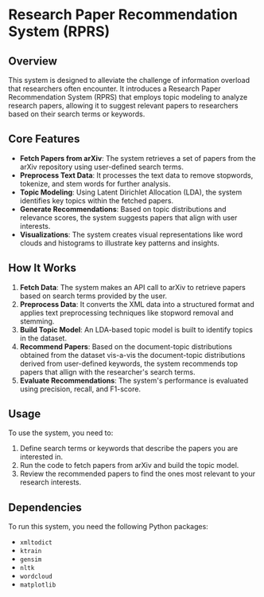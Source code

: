 # Research Paper Recommendation System (RPRS)

## Overview
This system is designed to alleviate the challenge of information overload that researchers often encounter. It introduces a Research Paper Recommendation System (RPRS) that employs topic modeling to analyze research papers, allowing it to suggest relevant papers to researchers based on their search terms or keywords.

## Core Features
- **Fetch Papers from arXiv**: The system retrieves a set of papers from the arXiv repository using user-defined search terms.
- **Preprocess Text Data**: It processes the text data to remove stopwords, tokenize, and stem words for further analysis.
- **Topic Modeling**: Using Latent Dirichlet Allocation (LDA), the system identifies key topics within the fetched papers.
- **Generate Recommendations**: Based on topic distributions and relevance scores, the system suggests papers that align with user interests.
- **Visualizations**: The system creates visual representations like word clouds and histograms to illustrate key patterns and insights.

## How It Works
1. **Fetch Data**: The system makes an API call to arXiv to retrieve papers based on search terms provided by the user.
2. **Preprocess Data**: It converts the XML data into a structured format and applies text preprocessing techniques like stopword removal and stemming.
3. **Build Topic Model**: An LDA-based topic model is built to identify topics in the dataset.
4. **Recommend Papers**: Based on the document-topic distributions obtained from the dataset vis-a-vis the document-topic distributions derived from user-defined keywords, the system recommends top papers that allign with the researcher's search terms.
5. **Evaluate Recommendations**: The system's performance is evaluated using precision, recall, and F1-score.

## Usage
To use the system, you need to:
1. Define search terms or keywords that describe the papers you are interested in.
2. Run the code to fetch papers from arXiv and build the topic model.
3. Review the recommended papers to find the ones most relevant to your research interests.

## Dependencies
To run this system, you need the following Python packages:
- `xmltodict`
- `ktrain`
- `gensim`
- `nltk`
- `wordcloud`
- `matplotlib`
